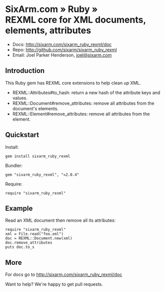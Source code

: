 # SixArm.com » Ruby » <br> REXML core for XML documents, elements, attributes

* Docs: <http://sixarm.com/sixarm_ruby_rexml/doc>  
* Repo: <http://github.com/sixarm/sixarm_ruby_rexml>  
* Email: Joel Parker Henderson, <joel@sixarm.com>


## Introduction

This Ruby gem has REXML core extensions to help clean up XML.

  * REXML::Attributes#to_hash: return a new hash of the attribute keys and values.
  * REXML::Document#remove_attributes: remove all attributes from the document's elements.
  * REXML::Element#remove_attributes: remove all attributes from the element.


## Quickstart

Install:

    gem install sixarm_ruby_rexml

Bundler:

    gem "sixarm_ruby_rexml", "=2.0.4"

Require:

    require "sixarm_ruby_rexml"


## Example

Read an XML document then remove all its attributes:

    require "sixarm_ruby_rexml"
    xml = File.read("foo.xml")
    doc = REXML::Document.new(xml)
    doc.remove_attributes
    puts doc.to_s


## More

For docs go to <http://sixarm.com/sixarm_ruby_rexml/doc>

Want to help? We're happy to get pull requests.

